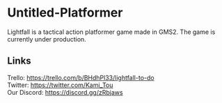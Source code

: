 # Untitled-Platformer
Lightfall is a tactical action platformer game made in GMS2. The game is currently under production. 

## Links
Trello: https://trello.com/b/BHdhPl33/lightfall-to-do <br>
Twitter: https://twitter.com/Kami_Tou <br>
Our Discord: https://discord.gg/zRbjaws<br>

